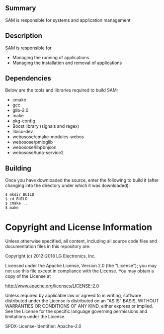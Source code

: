 Summary
-------
SAM is responsible for systems and application management

Description
-----------

SAM is responsible for
* Managing the running of applications
* Managing the installation and removal of applications

Dependencies
---------------------

Below are the tools and libraries required to build SAM:

* cmake
* gcc
* glib-2.0
* make
* pkg-config
* Boost library (signals and regex)
* libicu-dev
* webosose/cmake-modules-webos
* webosose/pmloglib
* webosose/libpbnjson
* webosose/luna-service2

## Building

Once you have downloaded the source, enter the following to build it (after
changing into the directory under which it was downloaded):

    $ mkdir BUILD
    $ cd BUILD
    $ cmake ..
    $ make

Copyright and License Information
=================================
Unless otherwise specified, all content, including all source code files and
documentation files in this repository are:

Copyright (c) 2012-2018 LG Electronics, Inc.

Licensed under the Apache License, Version 2.0 (the "License");
you may not use this file except in compliance with the License.
You may obtain a copy of the License at

 http://www.apache.org/licenses/LICENSE-2.0

 Unless required by applicable law or agreed to in writing, software
 distributed under the License is distributed on an "AS IS" BASIS,
 WITHOUT WARRANTIES OR CONDITIONS OF ANY KIND, either express or implied.
 See the License for the specific language governing permissions and
 limitations under the License.

 SPDX-License-Identifier: Apache-2.0
